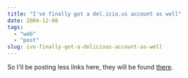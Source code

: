 ```yaml
---
title: "I've finally got a del.icio.us account as well"
date: 2004-12-08
tags: 
  - "web"
  - "post"
slug: ive-finally-got-a-delicious-account-as-well
---
```


So I'll be posting less links here, they will be found [there](http://del.icio.us/bdelacretaz).
